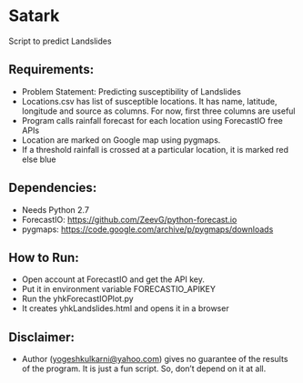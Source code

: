 # Satark
Script to predict Landslides

## Requirements:
* Problem Statement: Predicting susceptibility of Landslides
*	Locations.csv has list of susceptible locations. It has name, latitude, longitude and source as columns. For now, first three columns are useful
*	Program calls rainfall forecast for each location using ForecastIO free APIs
*	Location are marked on Google map using pygmaps.
*	If a threshold rainfall is crossed at a particular location, it is marked red else blue
## Dependencies:
*	Needs Python 2.7
*	ForecastIO: https://github.com/ZeevG/python-forecast.io 
*	pygmaps: https://code.google.com/archive/p/pygmaps/downloads
## How to Run:
*	Open account at ForecastIO and get the API key. 
*	Put it in environment variable FORECASTIO_APIKEY
*	Run the yhkForecastIOPlot.py
*	It creates yhkLandslides.html and opens it in a browser
## Disclaimer:
*	Author (yogeshkulkarni@yahoo.com) gives no guarantee of the results of the program. It is just a fun script. So, don’t depend on it at all.

